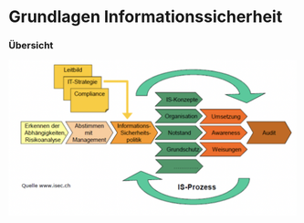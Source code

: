 # Grundlagen Informationssicherheit

### Übersicht

![](.gitbook/assets/image%20%2810%29.png)

### 

